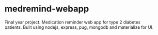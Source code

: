 # medremind-webapp
Final year project. Medication reminder web app for type 2 diabetes patients. 
Built using nodejs, express, pug, mongodb and materialize for UI.
